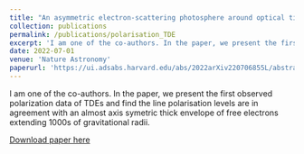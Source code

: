 ```yaml
---
title: "An asymmetric electron-scattering photosphere around optical tidal disruption events"
collection: publications
permalink: /publications/polarisation_TDE
excerpt: 'I am one of the co-authors. In the paper, we present the first observed polarization data of TDEs and find the line polarisation levels are in agreement with an axis symetric thick envelope of free electrons extending 1000s of gravitational radii.'
date: 2022-07-01
venue: 'Nature Astronomy'
paperurl: 'https://ui.adsabs.harvard.edu/abs/2022arXiv220706855L/abstract'
---
```

I am one of the co-authors. In the paper, we present the first observed polarization data of TDEs and find the line polarisation levels are in agreement with an almost axis symetric thick envelope of free electrons extending 1000s of gravitational radii. 

[Download paper here](https://ui.adsabs.harvard.edu/abs/2022arXiv220706855L/abstract)

